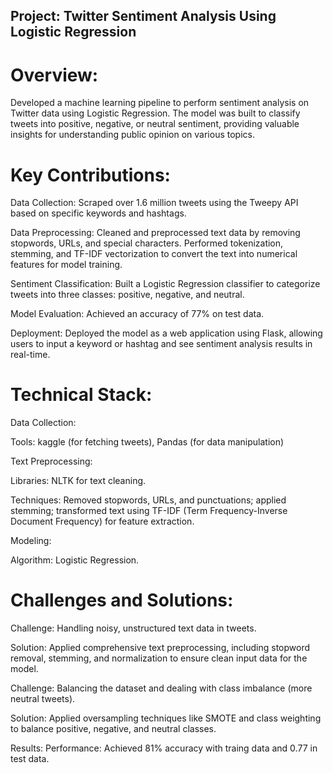 
## Project: Twitter Sentiment Analysis Using Logistic Regression

# Overview:
Developed a machine learning pipeline to perform sentiment analysis on Twitter data using Logistic Regression. The model was built to classify tweets into positive, negative, or neutral sentiment, providing valuable insights for understanding public opinion on various topics.

# Key Contributions:
Data Collection: Scraped over 1.6 million tweets using the Tweepy API based on specific keywords and hashtags.

Data Preprocessing: Cleaned and preprocessed text data by removing stopwords, URLs, and special characters. Performed tokenization, stemming, and TF-IDF vectorization to convert the text into numerical features for model training.

Sentiment Classification: Built a Logistic Regression classifier to categorize tweets into three classes: positive, negative, and neutral.

Model Evaluation: Achieved an accuracy of 77% on test data.

Deployment: Deployed the model as a web application using Flask, allowing users to input a keyword or hashtag and see sentiment analysis results in real-time.

# Technical Stack:
Data Collection:

Tools: kaggle (for fetching tweets), Pandas (for data manipulation)

Text Preprocessing:

Libraries: NLTK for text cleaning.

Techniques: Removed stopwords, URLs, and punctuations; applied stemming; transformed text using TF-IDF (Term Frequency-Inverse Document Frequency) for feature extraction.

Modeling:

Algorithm: Logistic Regression.


# Challenges and Solutions:
Challenge: Handling noisy, unstructured text data in tweets.

Solution: Applied comprehensive text preprocessing, including stopword removal, stemming, and normalization to ensure clean input data for the model.

Challenge: Balancing the dataset and dealing with class imbalance (more neutral tweets).

Solution: Applied oversampling techniques like SMOTE and class weighting to balance positive, negative, and neutral classes.

Results:
Performance: Achieved 81% accuracy with traing data and  0.77 in test data.
